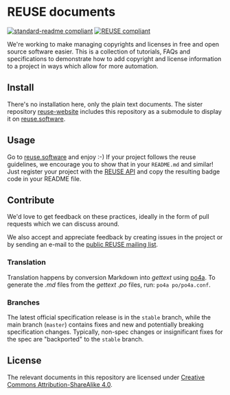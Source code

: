 <!--
SPDX-FileCopyrightText: 2017 Free Software Foundation Europe e.V.

SPDX-License-Identifier: CC-BY-SA-4.0
-->

# REUSE documents

[![standard-readme compliant](https://img.shields.io/badge/readme%20style-standard-brightgreen.svg?style=flat-square)](https://github.com/RichardLitt/standard-readme)
[![REUSE compliant](https://reuse.software/badge/reuse-compliant.svg)](https://reuse.software/)

We're working to make managing copyrights and licenses in free and open
source software easier. This is a collection of tutorials, FAQs and specifications to demonstrate how
to add copyright and license information to a project in ways which allow
for more automation.

## Install

There's no installation here, only the plain text documents. The sister repository [reuse-website](https://github.com/fsfe/reuse-website) includes this repository as a submodule to display it on [reuse.software](https://reuse.software).

## Usage

Go to [reuse.software](https://reuse.software) and enjoy :-) If your project follows the reuse
guidelines, we encourage you to show that in your `README.md` and similar! Just register your
project with the [REUSE API](https://api.reuse.software/) and copy the resulting badge code in
your README file.

## Contribute

We'd love to get feedback on these practices, ideally in the form
of pull requests which we can discuss around.

We also accept and appreciate feedback by creating issues in the
project or by sending an e-mail to the [public REUSE mailing
list](https://lists.fsfe.org/mailman/listinfo/reuse).

### Translation

Translation happens by conversion Markdown into _gettext_ using
[po4a](https://po4a.org).  To generate the _.md_ files from the
_gettext .po_ files, run:  `po4a po/po4a.conf`.

### Branches

The latest official specification release is in the `stable` branch, while the
main branch (`master`) contains fixes and new and potentially breaking
specification changes. Typically, non-spec changes or insignificant fixes for
the spec are "backported" to the `stable` branch.

## License

The relevant documents in this repository are licensed under [Creative Commons Attribution-ShareAlike 4.0](https://creativecommons.org/licenses/by-sa/4.0).
